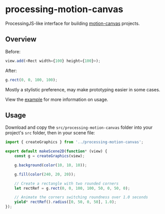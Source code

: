 # processing-motion-canvas

ProcessingJS-like interface for building [motion-canvas](https://motioncanvas.io/) projects.

## Overview

Before:
```ts
view.add(<Rect width={100} height={100}>);
```

After:
```ts
g.rect(0, 0, 100, 100);
```

Mostly a stylistic preference, may make prototyping easier in some cases.

View the [example](/src/scenes/example.tsx) for more information on usage.

## Usage

Download and copy the `src/processing-motion-canvas` folder into your project's `src` folder, then in your scene file:
```ts
import { createGraphics } from '../processing-motion-canvas';

export default makeScene2D(function* (view) {
    const g = createGraphics(view);

    g.background(color(10, 10, 10));

    g.fill(color(240, 20, 20));

    // Create a rectangle with two rounded corners
    let rectRef = g.rect(0, 0, 100, 100, 50, 0, 50, 0);

    // Animate the corners switching roundness over 1.0 seconds
    yield* rectRef().radius([0, 50, 0, 50], 1.0);
});
```